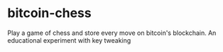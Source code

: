 # bitcoin-chess
Play a game of chess and store every move on bitcoin's blockchain. An educational experiment with key tweaking
